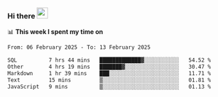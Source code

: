 ### Hi there <a href="https://www.gautamkrishnar.com/"><img src="https://media.giphy.com/media/hvRJCLFzcasrR4ia7z/giphy.gif" width="25px"></a>

📊 **This week I spent my time on**

<!--START_SECTION:waka-->

```txt
From: 06 February 2025 - To: 13 February 2025

SQL          7 hrs 44 mins   █████████████▓░░░░░░░░░░░   54.52 %
Other        4 hrs 19 mins   ███████▓░░░░░░░░░░░░░░░░░   30.47 %
Markdown     1 hr 39 mins    ███░░░░░░░░░░░░░░░░░░░░░░   11.71 %
Text         15 mins         ▒░░░░░░░░░░░░░░░░░░░░░░░░   01.81 %
JavaScript   9 mins          ▒░░░░░░░░░░░░░░░░░░░░░░░░   01.13 %
```

<!--END_SECTION:waka-->
